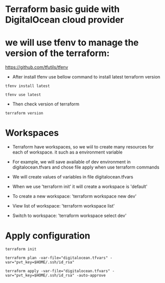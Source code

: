 # Terraform basic guide with DigitalOcean cloud provider


# we will use tfenv to manage the version of the terraform:
https://github.com/tfutils/tfenv
- After install tfenv use bellow command to install latest terraform version
```
tfenv install latest
```

```
tfenv use latest
```

- Then check version of terraform
```
terraform version
```

# Workspaces 
- Terraform have workspaces, so we wiil to create many resources for each of workspace. it such as a environment variable
- For example, we will save available of dev environment in digitalocean.tfvars and chose file apply when use terraform commands

- We will create values of variables in file digitalocean.tfvars
- When we use 'terraform init' it will create a workspace is 'default'
- To create a new workspace: 'terraform workspace new dev'
- View list of workspace: 'terraform workspace list'
- Switch to workspace: 'terraform workspace select dev'

# Apply configuration
```
terraform init
```

```
terraform plan -var-file="digitalocean.tfvars" -var="pvt_key=$HOME/.ssh/id_rsa"
```

```
terraform apply -var-file="digitalocean.tfvars" -var="pvt_key=$HOME/.ssh/id_rsa" -auto-approve
```
